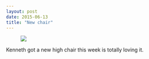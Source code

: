 ```yaml
---
layout: post
date: 2015-06-13
title: "New chair"
---
```

<figure class="tmblr-full" data-orig-height="4000" data-orig-width="4000"><img src="/images/1bff458ba7423733394842d6f13c035e863fd9a6f7210fe013222f53b5e2810b.jpg" data-orig-height="4000" data-orig-width="4000"></figure><p>Kenneth got a new high chair this week is totally loving it.</p>